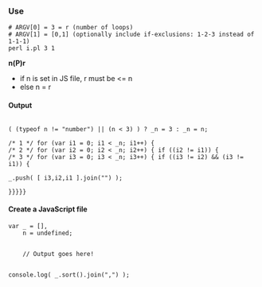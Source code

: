### Use
```
# ARGV[0] = 3 = r (number of loops)
# ARGV[1] = [0,1] (optionally include if-exclusions: 1-2-3 instead of 1-1-1)
perl i.pl 3 1
```

**n(P)r**
* if n is set in JS file, r must be <= n
* else n = r


#### Output
```

( (typeof n != "number") || (n < 3) ) ? _n = 3 : _n = n;

/* 1 */ for (var i1 = 0; i1 < _n; i1++) { 
/* 2 */ for (var i2 = 0; i2 < _n; i2++) { if ((i2 != i1)) {
/* 3 */ for (var i3 = 0; i3 < _n; i3++) { if ((i3 != i2) && (i3 != i1)) {

_.push( [ i3,i2,i1 ].join("") );

}}}}}

```

#### Create a JavaScript file
```
var	_ = [],
	n = undefined;


	// Output goes here!


console.log( _.sort().join(",") );
```